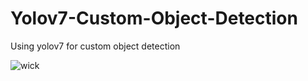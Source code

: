 # Yolov7-Custom-Object-Detection
Using yolov7 for custom object detection



![wick](https://github.com/ammarak/Yolov7-Custom-Object-Detection/assets/53859857/a49f3108-6f6f-4211-b31f-6c6c96186f07)
